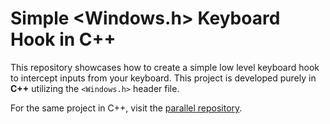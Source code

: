 # Simple <Windows.h> Keyboard Hook in C++
This repository showcases how to create a simple low level keyboard hook to intercept inputs from your keyboard. This project is developed purely in **C++** utilizing the `<Windows.h>` header file.

For the same project in C++, visit the [parallel repository](https://github.com/jackson-nestelroad/cs-keyboard-hook).
